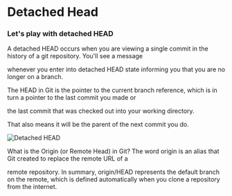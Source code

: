 # Detached Head
### Let's play with detached HEAD <br/>

A detached HEAD occurs when you are viewing a single commit in the history of a git repository. You'll see a message 

whenever you enter into detached HEAD state informing you that you are no longer on a branch.

The HEAD in Git is the pointer to the current branch reference, which is in turn a pointer to the last commit you made or 

the last commit that was checked out into your working directory.<br/>

That also means it will be the parent of the next commit you do.<br/>

![Detached HEAD](https://user-images.githubusercontent.com/65743503/155851349-2b63c763-7744-43bf-9e8a-51b7232e50da.jpeg)<br/>

What is the Origin (or Remote Head) in Git? The word origin is an alias that Git created to replace the remote URL of a 

remote repository. In summary, origin/HEAD represents the default branch on the remote, which is defined automatically when 
you clone a repository from the internet.
